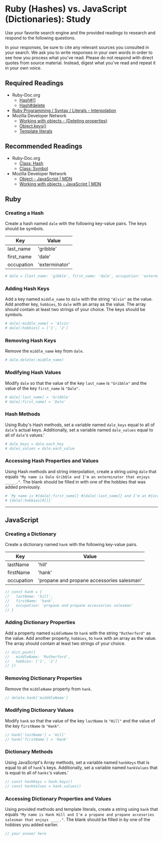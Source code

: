 # Ruby (Hashes) vs. JavaScript (Dictionaries): Study

Use your favorite search engine and the provided readings to research and
respond to the following questions.

In your responses, be sure to cite any relevant sources you consulted in your
search. We ask you to write responses in your own words in order to see how you
process what you've read. Please do not respond with direct quotes from source
material. Instead, digest what you've read and repeat it in your own voice.

## Required Readings

- Ruby-Doc.org
  - [Hash#[]](http://ruby-doc.org/core-2.5.0/Hash.html#method-i-5B-5D)
  - [Hash#delete](http://ruby-doc.org/core-2.5.0/Hash.html#method-i-delete)
- [Ruby Programming / Syntax / Literals - Interpolation](https://en.wikibooks.org/wiki/Ruby_Programming/Syntax/Literals#Interpolation)
- Mozilla Developer Network
  - [Working with objects - (Deleting properties)](https://developer.mozilla.org/en-US/docs/Web/JavaScript/Guide/Working_with_Objects#Deleting_properties)
  - [Object.keys()](https://developer.mozilla.org/en-US/docs/Web/JavaScript/Reference/Global_Objects/Object/keys)
  - [Template literals](https://developer.mozilla.org/en-US/docs/Web/JavaScript/Reference/Template_literals)

## Recommended Readings

- Ruby-Doc.org
  - [Class: Hash](http://ruby-doc.org/core-2.5.0/Hash.html)
  - [Class: Symbol](http://ruby-doc.org/core-2.5.0/Symbol.html)
- Mozilla Developer Network
  - [Object - JavaScript | MDN](https://developer.mozilla.org/en-US/docs/Web/JavaScript/Reference/Global_Objects/Object)
  - [Working with objects - JavaScript | MDN](https://developer.mozilla.org/en-US/docs/Web/JavaScript/Guide/Working_with_Objects)

## Ruby

### Creating a Hash

Create a hash named `dale` with the following key-value pairs. The keys should
be symbols.

| Key | Value |
| --- | --- |
| last_name | 'gribble' |
| first_name | 'dale' |
| occupation | 'exterminator' |

```ruby
# dale = {last_name: 'gibble', first_name: 'dale', occupation: 'exterminator'}
```

### Adding Hash Keys

Add a key named `middle_name` to `dale` with the string `"Alvin"` as the value.
Add another key, `hobbies`, to `dale` with an array as the value. The array
should contain at least two strings of your choice. The keys should be symbols.

```ruby
# dale[:middle_name] = 'Alvin'
# dale[:hobbies] = ['1', '2']
```

### Removing Hash Keys

Remove the `middle_name` key from `dale`.

```ruby
# dale.delete(:middle_name)
```

### Modifying Hash Values

Modify `dale` so that the value of the key `last_name` is `"Gribble"` and the
value of the key `first_name` is `"Dale"`.

```ruby
# dale[:last_name] = 'Gribble'
# dale[:first_name] = 'Dale'
```

### Hash Methods

Using Ruby's Hash methods, set a variable named `dale_keys` equal to all of
`dale`'s actual keys. Additionally, set a variable named `dale_values` equal to
all of `dale`'s values.'

```ruby
# dale_keys = dale.each_key
# dales_values = dale.each_value
```

### Accessing Hash Properties and Values

Using Hash methods and string interpolation, create a string using
`dale` that equals `"My name is Dale Gribble and I'm an exterminator that enjoys
_____."`. The blank should be filled in with one of the hobbies that was added previously.

```ruby
# `My name is #{dale[:first_name]} #{dale[:last_name]} and I'm an #{occupation} that enjoys
# {dale[:hobbies[0]]}`
```

----

## JavaScript

### Creating a Dictionary

Create a dictionary named `hank` with the following key-value
pairs.

| Key | Value |
| --- | --- |
| lastName | 'hill' |
| firstName | 'hank' |
| occupation | 'propane and propane accessories salesman' |

```javascript
// const hank = {
//   lastName: 'hill',
//   firstName: 'hank',
//   occupation: 'propane and propane accessories salesman'
// }
```

### Adding Dictionary Properties

Add a property named `middleName` to `hank` with the string `"Rutherford"` as
the value. Add another property, `hobbies`, to `hank` with an array as the
value. The array should contain at least two strings of your choice.

```javascript
// dict.push({
//   middleName: 'Rutherford',
//   hobbies: ['1', '2']
// })
```

### Removing Dictionary Properties

Remove the `middleName` property from `hank`.

```javascript
// delete.hank['midddleName']
```

### Modifying Dictionary Values

Modify `hank` so that the value of the key `lastName` is `"Hill"` and the value
of the key `firstName` is `"Hank"`.

```javascript
// hank['lastName'] = 'Hill'
// hank['firstName'] = 'Hank'
```

### Dictionary Methods

Using JavaScript's Array methods, set a variable named `hankKeys` that is equal
to all of `hank`'s keys. Additionally, set a variable named `hankValues` that is
equal to all of `hanks`'s values.'

```javascript
// const hankKeys = hank.keys()
// const hankValues = hank.values()
```

### Accessing Dictionary Properties and Values

Using provided methods and template literals, create a string
using `hank` that equals `"My name is Hank Hill and I'm a propane and propane
accesories salesman that enjoys ____."`. The blank should be filled in by one of
the hobbies you added earlier.

```javascript
// your answer here
```
